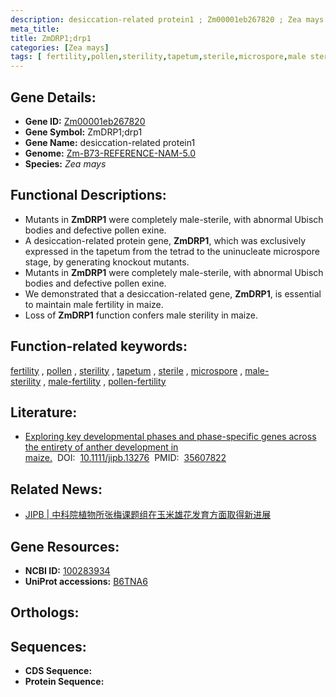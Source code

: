 ```yaml
---
description: desiccation-related protein1 ; Zm00001eb267820 ; Zea mays
meta_title:
title: ZmDRP1;drp1
categories: [Zea mays]
tags: [ fertility,pollen,sterility,tapetum,sterile,microspore,male sterility,male fertility,pollen fertility ]
---
```


## Gene Details:
- **Gene ID:**	[Zm00001eb267820](https://www.maizegdb.org/gene_center/gene/Zm00001eb267820)
- **Gene Symbol:** ZmDRP1;drp1
- **Gene Name:** desiccation-related protein1
- **Genome:** [Zm-B73-REFERENCE-NAM-5.0](https://www.maizegdb.org/genome/assembly/Zm-B73-REFERENCE-NAM-5.0)
- **Species:** *Zea mays*

## Functional Descriptions:
   - Mutants in **ZmDRP1** were completely male-sterile, with abnormal Ubisch bodies and defective pollen exine.
   - A desiccation-related protein gene, **ZmDRP1**, which was exclusively expressed in the tapetum from the tetrad to the uninucleate microspore stage, by generating knockout mutants.
   - Mutants in **ZmDRP1** were completely male-sterile, with abnormal Ubisch bodies and defective pollen exine.
   - We demonstrated that a desiccation-related gene, **ZmDRP1**, is essential to maintain male fertility in maize.
   - Loss of **ZmDRP1** function confers male sterility in maize.

## Function-related keywords:
[fertility](/tags/fertility/)&nbsp;,&nbsp;[pollen](/tags/pollen/)&nbsp;,&nbsp;[sterility](/tags/sterility/)&nbsp;,&nbsp;[tapetum](/tags/tapetum/)&nbsp;,&nbsp;[sterile](/tags/sterile/)&nbsp;,&nbsp;[microspore](/tags/microspore/)&nbsp;,&nbsp;[male-sterility](/tags/male-sterility/)&nbsp;,&nbsp;[male-fertility](/tags/male-fertility/)&nbsp;,&nbsp;[pollen-fertility](/tags/pollen-fertility/)

## Literature:
   - [Exploring key developmental phases and phase-specific genes across the entirety of anther development in maize.]( https://onlinelibrary.wiley.com/doi/10.1111/jipb.13276)&nbsp;&nbsp;DOI:&nbsp;&nbsp;[10.1111/jipb.13276](https://onlinelibrary.wiley.com/doi/10.1111/jipb.13276)&nbsp;&nbsp;PMID:&nbsp;&nbsp;[35607822](https://pubmed.ncbi.nlm.nih.gov/35607822/)

## Related News:
   - [JIPB | 中科院植物所张梅课题组在玉米雄花发育方面取得新进展](https://mp.weixin.qq.com/s?__biz=MzIyOTY2NDYyNQ==&mid=2247541548&idx=4&sn=7a3b6394db4f07c49612a05253093cb5&chksm=e8bd5132dfcad824026944dc4de7f8b007c169d16af36e3903e34ffcc26737b029379aea0fe6&scene=27#wechat_redirect)

## Gene Resources:
- **NCBI ID:** [100283934](https://www.ncbi.nlm.nih.gov/gene/?term=100283934)
- **UniProt accessions:** [B6TNA6](https://www.uniprot.org/uniprotkb/B6TNA6/entry)

## Orthologs:

## Sequences:
- **CDS Sequence:**
- **Protein Sequence:**
